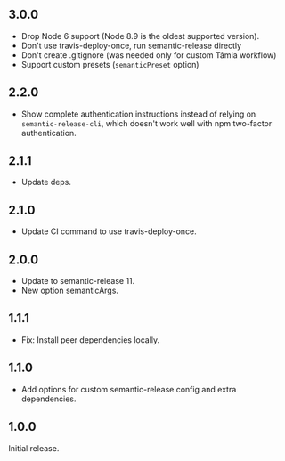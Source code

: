 ## 3.0.0

- Drop Node 6 support (Node 8.9 is the oldest supported version).
- Don't use travis-deploy-once, run semantic-release directly
- Don't create .gitignore (was needed only for custom Tâmia workflow)
- Support custom presets (`semanticPreset` option)

## 2.2.0

- Show complete authentication instructions instead of relying on `semantic-release-cli`, which doesn't work well with npm two-factor authentication.

## 2.1.1

- Update deps.

## 2.1.0

- Update CI command to use travis-deploy-once.

## 2.0.0

- Update to semantic-release 11.
- New option semanticArgs.

## 1.1.1

- Fix: Install peer dependencies locally.

## 1.1.0

- Add options for custom semantic-release config and extra dependencies.

## 1.0.0

Initial release.
